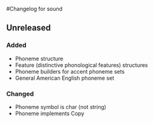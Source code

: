 #Changelog for sound

## Unreleased

### Added
- Phoneme structure
- Feature (distinctive phonological features) structures
- Phoneme builders for accent phoneme sets
- General American English phoneme set

### Changed
- Phoneme symbol is char (not string)
- Phoneme implements Copy
